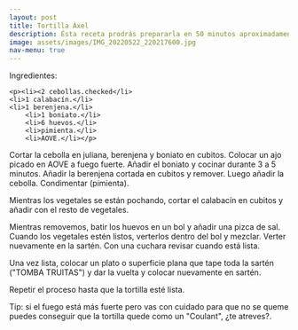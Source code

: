 ```yaml
---
layout: post
title: Tortilla Àxel
description: Ésta receta prodrás prepararla en 50 minutos aproximadamente.
image: assets/images/IMG_20220522_220217600.jpg
nav-menu: true
---
```


Ingredientes:

	<p><li><2 cebollas.checked</li>
	<li>1 calabacín.</li>
	<li>1 berenjena.</li>
        <li>1 boniato.</li>
        <li>6 huevos.</li>
        <li>pimienta.</li>
        <li>AOVE.</li></p>
        
<p>Cortar la cebolla en juliana, berenjena y boniato en cubitos.
Colocar un ajo picado en AOVE  a fuego fuerte. Añadir el boniato y cocinar durante 3 a 5 minutos. 
Añadir la berenjena cortada en cubitos y remover.  Luego añadir la cebolla.  Condimentar  (pimienta).</p>

<p>Mientras los vegetales se están pochando, cortar el calabacín en cubitos y añadir con el resto de vegetales.</p>

<p>Mientras removemos, batir los huevos en un bol y añadir una pizca de sal. Cuando los vegetales estén listos, verterlos dentro del bol y mezclar.
Verter nuevamente en la sartén. Con una cuchara revisar cuando está lista.</p>

<p>Una vez lista, colocar un plato o superficie plana  que tape toda la sartén ("TOMBA TRUITAS") y dar la vuelta y colocar nuevamente en sartén.</p>

<p>Repetir el proceso  hasta que la tortilla esté lista.</p>

<p>Tip: si el fuego está más fuerte pero vas con cuidado para que no se queme puedes conseguir que la tortilla quede como un "Coulant", ¿te atreves?.</p>
